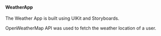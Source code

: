 #### WeatherApp

The Weather App is built using UIKit and Storyboards.
 
OpenWeatherMap API was used to fetch the weather location of a user.
